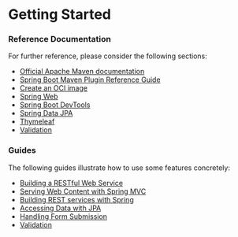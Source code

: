 # Getting Started

### Reference Documentation
For further reference, please consider the following sections:

* [Official Apache Maven documentation](https://maven.apache.org/guides/index.html)
* [Spring Boot Maven Plugin Reference Guide](https://docs.spring.io/spring-boot/docs/3.3.0/maven-plugin/reference/html/)
* [Create an OCI image](https://docs.spring.io/spring-boot/docs/3.3.0/maven-plugin/reference/html/#build-image)
* [Spring Web](https://docs.spring.io/spring-boot/docs/3.3.0/reference/htmlsingle/index.html#web)
* [Spring Boot DevTools](https://docs.spring.io/spring-boot/docs/3.3.0/reference/htmlsingle/index.html#using.devtools)
* [Spring Data JPA](https://docs.spring.io/spring-boot/docs/3.3.0/reference/htmlsingle/index.html#data.sql.jpa-and-spring-data)
* [Thymeleaf](https://docs.spring.io/spring-boot/docs/3.3.0/reference/htmlsingle/index.html#web.servlet.spring-mvc.template-engines)
* [Validation](https://docs.spring.io/spring-boot/docs/3.3.0/reference/htmlsingle/index.html#io.validation)

### Guides
The following guides illustrate how to use some features concretely:

* [Building a RESTful Web Service](https://spring.io/guides/gs/rest-service/)
* [Serving Web Content with Spring MVC](https://spring.io/guides/gs/serving-web-content/)
* [Building REST services with Spring](https://spring.io/guides/tutorials/rest/)
* [Accessing Data with JPA](https://spring.io/guides/gs/accessing-data-jpa/)
* [Handling Form Submission](https://spring.io/guides/gs/handling-form-submission/)
* [Validation](https://spring.io/guides/gs/validating-form-input/)

